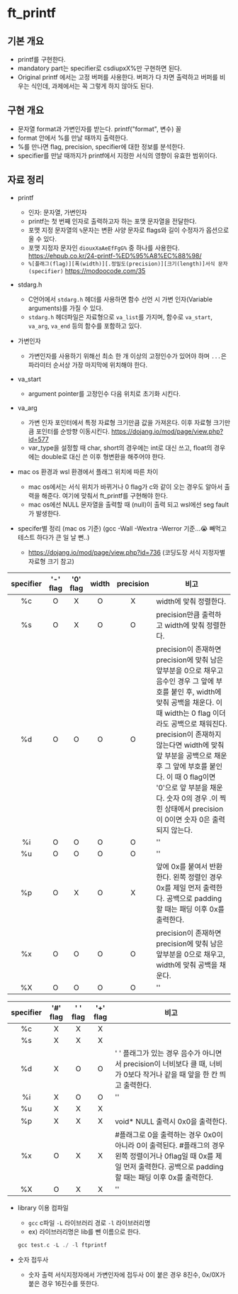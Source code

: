 # ft_printf
## 기본 개요
* printf를 구현한다.
* mandatory part는 specifier로 csdiupxX%만 구현하면 된다.
* Original printf 에서는 고정 버퍼를 사용한다. 버퍼가 다 차면 출력하고 버퍼를 비우는 식인데, 과제에서는 꼭 그렇게 하지 않아도 된다.

## 구현 개요
* 문자열 format과 가변인자를 받는다. printf("format", 변수) 꼴
* format 안에서 %를 만날 때까지 출력한다.
* %를 만나면 flag, precision, specifier에 대한 정보를 분석한다.
* specifier를 만날 때까지가 printf에서 지정한 서식의 영향이 유효한 범위이다.

## 자료 정리
* printf
  * 인자: 문자열, 가변인자
  * printf는 첫 번째 인자로 출력하고자 하는 포맷 문자열을 전달한다.
  * 포맷 지정 문자열의 ``%``문자는 변환 사양 문자로 flags와 길이 수정자가 옵션으로 올 수 있다.
  * 포맷 지정자 문자인 ``diouxXaAeEfFgG%`` 중 하나를 사용한다. <https://ehpub.co.kr/24-printf-%ED%95%A8%EC%88%98/>
  * ``%[플래그(flag)][폭(width)][.정밀도(precision)][크기(length)]서식 문자(specifier)`` <https://modoocode.com/35>
* stdarg.h
  * C언어에서 ``stdarg.h`` 헤더를 사용하면 함수 선언 시 가변 인자(Variable arguments)를 가질 수 있다.
  * ``stdarg.h`` 헤더파일은 자료형으로 ``va_list``를 가지며, 함수로 ``va_start``, ``va_arg``, ``va_end`` 등의 함수를 포함하고 있다.
* 가변인자
  * 가변인자를 사용하기 위해선 최소 한 개 이상의 고정인수가 있어야 하며 ``...``은 파라미터 순서상 가장 마지막에 위치해야 한다.
* va_start
  * argument pointer를 고정인수 다음 위치로 초기화 시킨다.
* va_arg
  * 가변 인자 포인터에서 특정 자료형 크기만큼 값을 가져온다. 이후 자료형 크기만큼 포인터를 순방향 이동시킨다. <https://dojang.io/mod/page/view.php?id=577>
  * var_type을 설정할 때 char, short의 경우에는 int로 대신 쓰고, float의 경우에는 double로 대신 쓴 이후 형변환을 해주어야 한다.
* mac os 환경과 wsl 환경에서 플래그 위치에 따른 차이
  * mac os에서는 서식 위치가 바뀌거나 0 flag가 c와 같이 오는 경우도 알아서 출력을 해준다. 여기에 맞춰서 ft_printf를 구현해야 한다.
  * mac os에선 NULL 문자열을 출력할 때 (null)이 출력 되고 wsl에선 seg fault가 발생한다.

* specifer별 정리 (mac os 기준) (gcc -Wall -Wextra -Werror 기준...😭 빼먹고 테스트 하다가 큰 일 날 뻔..)
  * https://dojang.io/mod/page/view.php?id=736 (코딩도장 서식 지정자별 자료형 크기 참고)

| specifier | '-' flag | '0' flag | width | precision | 비고 |
|:---------:|:------------------------:|:--------:|:-----:|:---------:|------|
|%c| O | X | O | X | width에 맞춰 정렬한다. |
|%s| O | X | O | O | precision만큼 출력하고 width에 맞춰 정렬한다. |
|%d| O | O | O | O | precision이 존재하면 precision에 맞춰 남은 앞부분을 0으로 채우고 음수인 경우 그 앞에 부호를 붙인 후, width에 맞춰 공백을 채운다. 이 때 width는 0 flag 이더라도 공백으로 채워진다. precision이 존재하지 않는다면 width에 맞춰 앞 부분을 공백으로 채운 후 그 앞에 부호를 붙인다. 이 때 0 flag이면 '0'으로 앞 부분을 채운다. 숫자 0의 경우 .이 찍힌 상태에서 precision이 0이면 숫자 0은 출력되지 않는다. |
|%i| O | O | O | O | '' |
|%u| O | O | O | O | '' |
|%p| O | X | O | X | 앞에 0x를 붙여서 반환한다. 왼쪽 정렬인 경우 0x를 제일 먼저 출력한다. 공백으로 padding할 때는 패딩 이후 0x를 출력한다. |
|%x| O | O | O | O | precision이 존재하면 precision에 맞춰 남은 앞부분을 0으로 채우고, width에 맞춰 공백을 채운다. |
|%X| O | O | O | O | '' |


| specifier | '#' flag | ' ' flag | '+' flag | 비고 |
|:---------:|:--------:|:--------:|:--------:|------|
|%c| X | X | X |   |
|%s| X | X | X |   |
|%d| X | O | O | ' ' 플래그가 있는 경우 음수가 아니면서 precision이 너비보다 클 때, 너비가 0보다 작거나 같을 때 앞을 한 칸 띄고 출력한다. |
|%i| X | O | O | '' |
|%u| X | X | X |   |
|%p| X | X | X | void* NULL 출력시 0x0을 출력한다. |
|%x| O | X | X | #플래그로 0을 출력하는 경우 0x0이 아니라 0이 출력된다. #플래그의 경우 왼쪽 정렬이거나 0flag일 때 0x를 제일 먼저 출력한다. 공백으로 padding할 때는 패딩 이후 0x를 출력한다. |
|%X| O | X | X | '' |

* library 이용 컴파일
  * ``gcc`` c파일 ``-L`` 라이브러리 경로 ``-l`` 라이브러리명
  * ex) 라이브러리명은 lib를 뺀 이름으로 한다.
  ```c
  gcc test.c -L ./ -l ftprintf
  ```
  
* 숫자 접두사
  * 숫자 출력 서식지정자에서 가변인자에 접두사 0이 붙은 경우 8진수, 0x/0X가 붙은 경우 16진수를 뜻한다.
